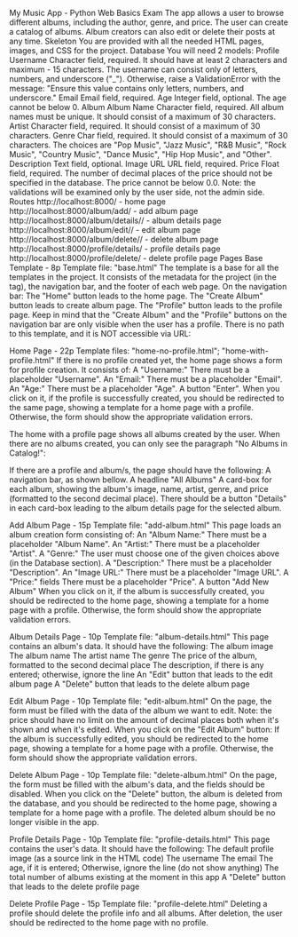 My Music App - Python Web Basics Exam
The app allows a user to browse different albums, including the author, genre, and price. The user can create a catalog of albums. Album creators can also edit or delete their posts at any time.
Skeleton
You are provided with all the needed HTML pages, images, and CSS for the project.
Database
You will need 2 models:
Profile
Username
Character field, required.
 It should have at least 2 characters and maximum - 15 characters.
The username can consist only of letters, numbers, and underscore ("_"). Otherwise, raise a ValidationError with the message: "Ensure this value contains only letters, numbers, and underscore."
Email
Email field, required.
Age
Integer field, optional.
The age cannot be below 0.
Album
Album Name
Character field, required.
All album names must be unique.
 It should consist of a maximum of 30 characters.
Artist
Character field, required.
It should consist of a maximum of 30 characters.
Genre
Char field, required.
It should consist of a maximum of 30 characters.
The choices are "Pop Music", "Jazz Music", "R&B Music", "Rock Music", "Country Music", "Dance Music", "Hip Hop Music", and "Other".
Description
Text field, optional.
Image URL
URL field, required.
Price
Float field, required.
The number of decimal places of the price should not be specified in the database.
The price cannot be below 0.0.
Note: the validations will be examined only by the user side, not the admin side.
Routes
http://localhost:8000/ - home page
http://localhost:8000/album/add/ - add album page
http://localhost:8000/album/details/<id>/ - album details page
http://localhost:8000/album/edit/<id>/ - edit album page
http://localhost:8000/album/delete/<id>/ - delete album page
http://localhost:8000/profile/details/ - profile details page
http://localhost:8000/profile/delete/ - delete profile page
Pages
Base Template - 8p
Template file: "base.html"
The template is a base for all the templates in the project. It consists of the metadata for the project (in the <head> tag), the navigation bar, and the footer of each web page. On the navigation bar:
The "Home" button leads to the home page.
The "Create Album" button leads to create album page.
The "Profile" button leads to the profile page. 
Keep in mind that the "Create Album" and the "Profile" buttons on the navigation bar are only visible when the user has a profile.
There is no path to this template, and it is NOT accessible via URL:


Home Page - 22p
Template files: "home-no-profile.html"; "home-with-profile.html"
If there is no profile created yet, the home page shows a form for profile creation. It consists of:
A "Username:"
There must be a placeholder "Username".
An "Email:"
There must be a placeholder "Email".
An "Age:"
There must be a placeholder "Age".
A button "Enter". 
When you click on it, if the profile is successfully created, you should be redirected to the same page, showing a template for a home page with a profile.
Otherwise, the form should show the appropriate validation errors.



The home with a profile page shows all albums created by the user. When there are no albums created, you can only see the paragraph "No Albums in Catalog!":

If there are a profile and album/s, the page should have the following:
A navigation bar, as shown bellow.
A headline "All Albums"
A card-box for each album, showing the album's image, name, artist, genre, and price (formatted to the second decimal place). There should be a button "Details" in each card-box leading to the album details page for the selected album.
 
Add Album Page - 15p
Template file: "add-album.html"
This page loads an album creation form consisting of:
An "Album Name:"
There must be a placeholder "Album Name".
An "Artist:"
There must be a placeholder "Artist".
A "Genre:"
The user must choose one of the given choices above (in the Database section).
A "Description:" 
There must be a placeholder "Description".
An "Image URL:"
There must be a placeholder "Image URL".
A "Price:" fields
There must be a placeholder "Price".
A button "Add New Album"
When you click on it, if the album is successfully created, you should be redirected to the home page, showing a template for a home page with a profile.
Otherwise, the form should show the appropriate validation errors.


Album Details Page - 10p
Template file: "album-details.html"
This page contains an album's data. It should have the following:
The album image
The album name
The artist name
The genre
The price of the album, formatted to the second decimal place
The description, if there is any entered; otherwise, ignore the line
An "Edit" button that leads to the edit album page
A "Delete" button that leads to the delete album page




Edit Album Page - 10p
Template file: "edit-album.html"
On the page, the form must be filled with the data of the album we want to edit.
Note: the price should have no limit on the amount of decimal places both when it's shown and when it's edited. 
When you click on the "Edit Album" button:
If the album is successfully edited, you should be redirected to the home page, showing a template for a home page with a profile.
Otherwise, the form should show the appropriate validation errors.




Delete Album Page - 10p
Template file: "delete-album.html"
On the page, the form must be filled with the album's data, and the fields should be disabled. When you click on the "Delete" button, the album is deleted from the database, and you should be redirected to the home page, showing a template for a home page with a profile.
The deleted album should be no longer visible in the app.















Profile Details Page - 10p
Template file: "profile-details.html"
This page contains the user's data. It should have the following:
The default profile image (as a source link in the HTML code)
The username
The email
The age, if it is entered; Otherwise, ignore the line (do not show anything)
The total number of albums existing at the moment in this app
A "Delete" button that leads to the delete profile page












Delete Profile Page - 15p
Template file: "profile-delete.html"
Deleting a profile should delete the profile info and all albums. After deletion, the user should be redirected to the home page with no profile.


